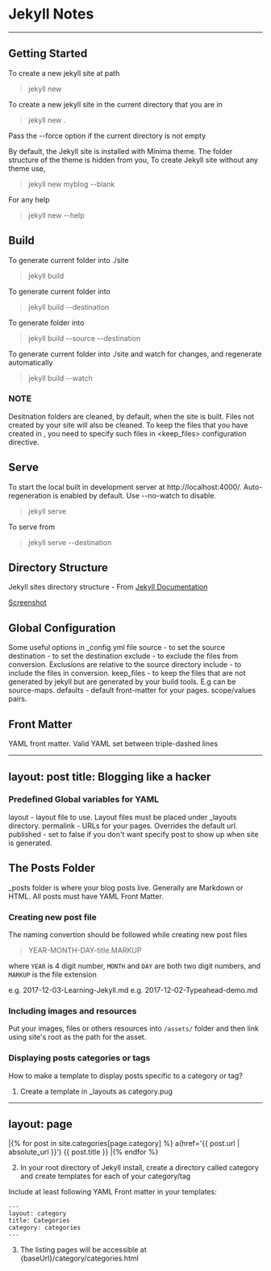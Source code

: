 # Jekyll Notes
-------------

## Getting Started

To create a new jekyll site at path
> jekyll new <PATH>

To create a new jekyll site in the current directory that you are in
> jekyll new .

Pass the --force option if the current directory is not empty

By default, the Jekyll site is installed with Minima theme. The folder structure of the theme is hidden from you,
To create Jekyll site without any theme use,
> jekyll new myblog --blank

For any help 
> jekyll new --help

## Build

To generate current folder into ./site
> jekyll build

To generate current folder into <destination>
> jekyll build --destination <destination>

To generate <source> folder into <destination>
> jekyll build --source <source> --destination <destination>

To generate current folder into ./site and watch for changes, and regenerate automatically
> jekyll build --watch

### NOTE
Desitnation folders are cleaned, by default, when the site is built. Files not created by your site will also be cleaned. To keep the files that you have created in <destination>, you need to specify such files in <keep_files> configuration directive.

## Serve

To start the local built in development server at http://localhost:4000/.
Auto-regeneration is enabled by default. Use --no-watch to disable.
> jekyll serve

To serve from <destination>
> jekyll serve --destination <destination>

## Directory Structure

Jekyll sites directory structure -  From [Jekyll Documentation](https://jekyllrb.com/docs/structure/)

[Screenshot](https://screenshots.firefox.com/Hw16R9QKpzUyqkko/jekyllrb.com)

## Global Configuration

Some useful options in _config.yml file
source - to set the source
destination - to set the destination
exclude - to exclude the files from conversion. Exclusions are relative to the source directory
include - to include the files in conversion.
keep_files - to keep the files that are not generated by jekyll but are generated by your build tools. E.g can be source-maps.
defaults - default front-matter for your pages. scope/values pairs.

## Front Matter
YAML front matter.
Valid YAML set between triple-dashed lines

---
layout: post
title: Blogging like a hacker
---

### Predefined Global variables for YAML

layout - layout file to use. Layout files must be placed under _layouts directory.
permalink - URLs for your pages. Overrides the default url.
published - set to false if you don't want specify post to show up when site is generated.


## The Posts Folder

_posts folder is where your blog posts live. Generally are Markdown or HTML. All posts must have YAML Front Matter.


### Creating new post file

The naming convertion should be followed while creating new post files
> YEAR-MONTH-DAY-title.MARKUP

where `YEAR` is 4 digit number, `MONTH` and `DAY` are both two digit numbers, and `MARKUP` is the file extension

e.g. 2017-12-03-Learning-Jekyll.md
e.g. 2017-12-02-Typeahead-demo.md

### Including images and resources

Put your images, files or others resources into `/assets/` folder and then link using site's root as the path for the asset.

### Displaying posts categories or tags

How to make a template to display posts specific to a category or tag?

1. Create a template in _layouts as category.pug

---
layout: page
---

|{% for post in site.categories[page.category] %}
a(href='{{ post.url | absolute_url }}') {{ post.title }}
|{% endfor %}

2. In your root directory of Jekyll install, create a directory called category and create templates for each of your category/tag

Include at least following YAML Front matter in your templates:
```
---
layout: category
title: Categories
category: categories
---
```

3. The listing pages will be accessible at {baseUrl}/category/categories.html


